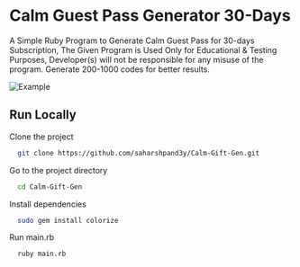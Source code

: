 
# Calm Guest Pass Generator 30-Days

A Simple Ruby Program to Generate Calm Guest Pass for 30-days Subscription,
The Given Program is Used Only for Educational & Testing Purposes,
Developer(s) will not be responsible for any misuse of the program. 
Generate 200-1000 codes for better results.


![Example](https://github.com/saharshpand3y/Zee5/blob/main/example/example.png)


## Run Locally

Clone the project

```bash
  git clone https://github.com/saharshpand3y/Calm-Gift-Gen.git
```

Go to the project directory

```bash
  cd Calm-Gift-Gen
```

Install dependencies

```bash
  sudo gem install colorize
```

Run main.rb

```bash
  ruby main.rb
```

